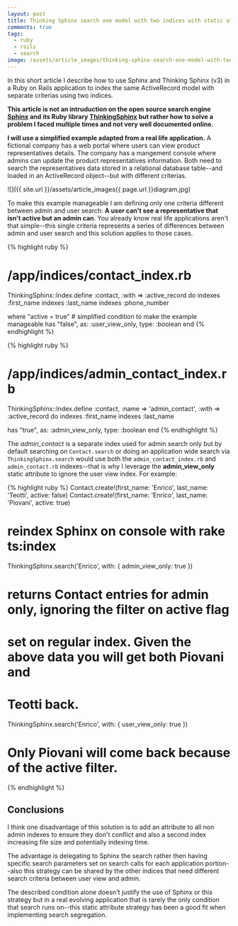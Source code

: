 ```yaml
---
layout: post
title: Thinking Sphinx search one model with two indices with static attributes
comments: true
tags:
  - ruby
  - rails
  - search
image: /assets/article_images/thinking-sphinx-search-one-model-with-two-indices-with-static-attributes/hero.jpg
---
```


In this short article I describe how to use Sphinx and Thinking Sphinx (v3) in a Ruby on Rails application to index the same ActiveRecord model with separate criterias using two indices.

**This article is not an intruduction on the open source search engine [Sphinx](http://sphinxsearch.com/) and its Ruby library [ThinkingSphinx](http://freelancing-gods.com/thinking-sphinx/) but rather how to solve a problem I faced multiple times and not very well documented online.**

**I will use a simplified example adapted from a real life application.** A fictional company has a web portal where users can view product representatives details. The company has a mangement console where admins can update the product representatives information. Both need to search the representatives data stored in a relational database table--and loaded in an ActiveRecord object--but with different criterias.

![]({{ site.url }}/assets/article_images{{ page.url }}diagram.jpg)

To make this example manageable I am defining only one criteria different between admin and user search: **A user can't see a representative that isn't active but an admin can**. You already know real life applications aren't that simple--this single criteria represents a series of differences between admin and user search and this solution applies to those cases.

{% highlight ruby %}
# /app/indices/contact_index.rb
ThinkingSphinx::Index.define :contact, :with => :active_record do
  indexes :first_name
  indexes :last_name
  indexes :phone_number

  where "active = true" # simplified condition to make the example manageable
  has "false", as: :user_view_only, type: :boolean
end
{% endhighlight %}

{% highlight ruby %}
# /app/indices/admin_contact_index.rb
ThinkingSphinx::Index.define :contact, :name => 'admin_contact', :with => :active_record do
  indexes :first_name
  indexes :last_name

  has "true", as: :admin_view_only, type: :boolean
end
{% endhighlight %}

The *admin_contact* is a separate index used for admin search only but by default searching on `Contact.search` or doing an application wide search via `ThinkingSphinx.search` would use both the `admin_contact_index.rb` and `admin_contact.rb` indexes--that is why I leverage the **admin_view_only** static attribute to ignore the user view index. For example:

{% highlight ruby %}
Contact.create!(first_name: 'Enrico', last_name: 'Teotti', active: false)
Contact.create!(first_name: 'Enrico', last_name: 'Piovani', active: true)

# reindex Sphinx on console with rake ts:index
ThinkingSphinx.search('Enrico', with: { admin_view_only: true })
# returns Contact entries for admin only, ignoring the filter on active flag
# set on regular index. Given the above data you will get both Piovani and
# Teotti back.
 
ThinkingSphinx.search('Enrico', with: { user_view_only: true })
# Only Piovani will come back because of the active filter.
{% endhighlight %}

## Conclusions

I think one disadvantage of this solution is to add an attribute to all non admin indexes to ensure they don't conflict and also a second index increasing file size and potentially indexing time.

The advantage is delegating to Sphinx the search rather then having specific search parameters set on search calls for each application portion--also this strategy can be shared by the other indices that need different search criteria between user view and admin.

The described condition alone doesn't justify the use of Sphinx or this strategy but in a real evolving application that is rarely the only condition that search runs on--this static attribute strategy has been a good fit when implementing search segregation.
